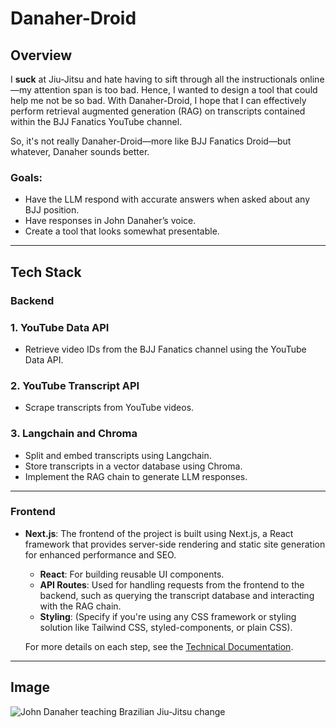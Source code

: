 # Danaher-Droid

## Overview

I **suck** at Jiu-Jitsu and hate having to sift through all the instructionals online—my attention span is too bad. Hence, I wanted to design a tool that could help me not be so bad. With Danaher-Droid, I hope that I can effectively perform retrieval augmented generation (RAG) on transcripts contained within the BJJ Fanatics YouTube channel. 

So, it's not really Danaher-Droid—more like BJJ Fanatics Droid—but whatever, Danaher sounds better.

### Goals:
- Have the LLM respond with accurate answers when asked about any BJJ position.
- Have responses in John Danaher’s voice.
- Create a tool that looks somewhat presentable.

---

## Tech Stack

### Backend

### 1. YouTube Data API
- Retrieve video IDs from the BJJ Fanatics channel using the YouTube Data API.

### 2. YouTube Transcript API
- Scrape transcripts from YouTube videos.

### 3. Langchain and Chroma
- Split and embed transcripts using Langchain.
- Store transcripts in a vector database using Chroma.
- Implement the RAG chain to generate LLM responses.

---

### Frontend

- **Next.js**: The frontend of the project is built using Next.js, a React framework that provides server-side rendering and static site generation for enhanced performance and SEO.
  - **React**: For building reusable UI components.
  - **API Routes**: Used for handling requests from the frontend to the backend, such as querying the transcript database and interacting with the RAG chain.
  - **Styling**: (Specify if you're using any CSS framework or styling solution like Tailwind CSS, styled-components, or plain CSS).

  For more details on each step, see the [Technical Documentation](docs/tech_docs.md).

---

## Image

![John Danaher teaching Brazilian Jiu-Jitsu](https://external-content.duckduckgo.com/iu/?u=http%3A%2F%2Fbjjfanatics.com%2Fcdn%2Fshop%2Farticles%2FJohn-Danaher_1024x1024.jpg%3Fv%3D1547846343&f=1&nofb=1&ipt=862a15c76eaabc76cb5947675f934a0b76f093a22f76af2ad26315467c3f2fa0&ipo=images)
change